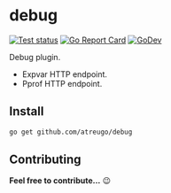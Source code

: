 # debug

[![Test status](https://github.com/atreugo/debug/actions/workflows/test.yml/badge.svg?branch=main)](https://github.com/atreugo/debug/actions)
[![Go Report Card](https://goreportcard.com/badge/github.com/atreugo/debug)](https://goreportcard.com/report/github.com/atreugo/debug)
[![GoDev](https://img.shields.io/badge/go.dev-reference-007d9c?logo=go&logoColor=white)](https://pkg.go.dev/github.com/atreugo/debug)

<!-- [![GitHub release](https://img.shields.io/github/release/atreugo/debug.svg)](https://github.com/atreugo/debug/releases) -->

Debug plugin.

- Expvar HTTP endpoint.
- Pprof HTTP endpoint.

## Install

```bash
go get github.com/atreugo/debug
```

## Contributing

**Feel free to contribute...** :wink:
